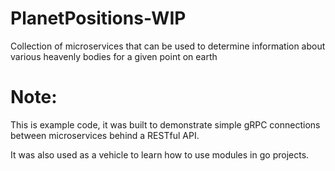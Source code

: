 # PlanetPositions-WIP
Collection of microservices that can be used to determine information about various heavenly bodies for a given point on earth

# Note:
This is example code, it was built to demonstrate simple gRPC connections between microservices behind a RESTful API. 

It was also used as a vehicle to learn how to use modules in go projects.
